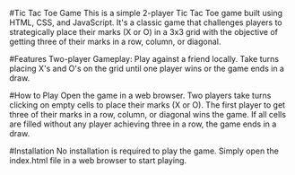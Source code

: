 #Tic Tac Toe Game
This is a simple 2-player Tic Tac Toe game built using HTML, CSS, and JavaScript. It's a classic game that challenges players to strategically place their marks (X or O) in a 3x3 grid with the objective of getting three of their marks in a row, column, or diagonal.

#Features
Two-player Gameplay: Play against a friend locally. Take turns placing X's and O's on the grid until one player wins or the game ends in a draw.


#How to Play
Open the game in a web browser.
Two players take turns clicking on empty cells to place their marks (X or O).
The first player to get three of their marks in a row, column, or diagonal wins the game.
If all cells are filled without any player achieving three in a row, the game ends in a draw.

#Installation
No installation is required to play the game. Simply open the index.html file in a web browser to start playing.
